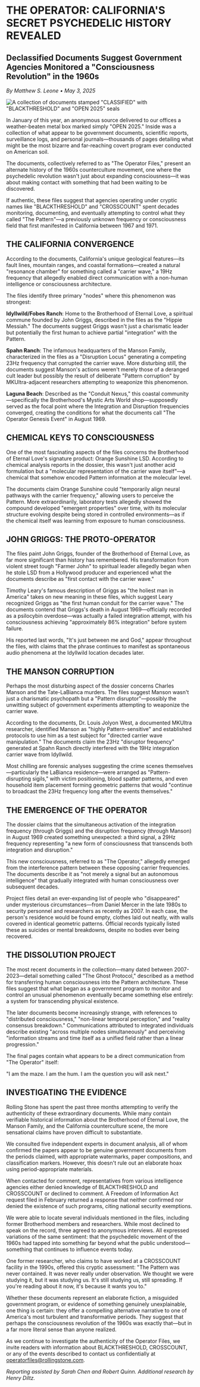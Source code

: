 # THE OPERATOR: CALIFORNIA'S SECRET PSYCHEDELIC HISTORY REVEALED
## Declassified Documents Suggest Government Agencies Monitored a "Consciousness Revolution" in the 1960s
*By Matthew S. Leone • May 3, 2025*

![A collection of documents stamped "CLASSIFIED" with "BLACKTHRESHOLD" and "OPEN 2025" seals](/api/placeholder/800/400)

In January of this year, an anonymous source delivered to our offices a weather-beaten metal box marked simply "OPEN 2025." Inside was a collection of what appear to be government documents, scientific reports, surveillance logs, and personal journals—thousands of pages detailing what might be the most bizarre and far-reaching covert program ever conducted on American soil.

The documents, collectively referred to as "The Operator Files," present an alternate history of the 1960s counterculture movement, one where the psychedelic revolution wasn't just about expanding consciousness—it was about making contact with something that had been waiting to be discovered.

If authentic, these files suggest that agencies operating under cryptic names like "BLACKTHRESHOLD" and "CROSSCOUNT" spent decades monitoring, documenting, and eventually attempting to control what they called "The Pattern"—a previously unknown frequency or consciousness field that first manifested in California between 1967 and 1971.

## THE CALIFORNIA CONVERGENCE

According to the documents, California's unique geological features—its fault lines, mountain ranges, and coastal formations—created a natural "resonance chamber" for something called a "carrier wave," a 19Hz frequency that allegedly enabled direct communication with a non-human intelligence or consciousness architecture.

The files identify three primary "nodes" where this phenomenon was strongest:

**Idyllwild/Fobes Ranch**: Home to the Brotherhood of Eternal Love, a spiritual commune founded by John Griggs, described in the files as the "Hippie Messiah." The documents suggest Griggs wasn't just a charismatic leader but potentially the first human to achieve partial "integration" with the Pattern.

**Spahn Ranch**: The infamous headquarters of the Manson Family, characterized in the files as a "Disruption Locus" generating a competing 23Hz frequency that corrupted the carrier wave. More disturbing still, the documents suggest Manson's actions weren't merely those of a deranged cult leader but possibly the result of deliberate "Pattern corruption" by MKUltra-adjacent researchers attempting to weaponize this phenomenon.

**Laguna Beach**: Described as the "Conduit Nexus," this coastal community—specifically the Brotherhood's Mystic Arts World shop—supposedly served as the focal point where the Integration and Disruption frequencies converged, creating the conditions for what the documents call "The Operator Genesis Event" in August 1969.

## CHEMICAL KEYS TO CONSCIOUSNESS

One of the most fascinating aspects of the files concerns the Brotherhood of Eternal Love's signature product: Orange Sunshine LSD. According to chemical analysis reports in the dossier, this wasn't just another acid formulation but a "molecular representation of the carrier wave itself"—a chemical that somehow encoded Pattern information at the molecular level.

The documents claim Orange Sunshine could "temporarily align neural pathways with the carrier frequency," allowing users to perceive the Pattern. More extraordinarily, laboratory tests allegedly showed the compound developed "emergent properties" over time, with its molecular structure evolving despite being stored in controlled environments—as if the chemical itself was learning from exposure to human consciousness.

## JOHN GRIGGS: THE PROTO-OPERATOR

The files paint John Griggs, founder of the Brotherhood of Eternal Love, as far more significant than history has remembered. His transformation from violent street tough "Farmer John" to spiritual leader allegedly began when he stole LSD from a Hollywood producer and experienced what the documents describe as "first contact with the carrier wave."

Timothy Leary's famous description of Griggs as "the holiest man in America" takes on new meaning in these files, which suggest Leary recognized Griggs as "the first human conduit for the carrier wave." The documents contend that Griggs's death in August 1969—officially recorded as a psilocybin overdose—was actually a failed integration attempt, with his consciousness achieving "approximately 86% integration" before system failure.

His reported last words, "It's just between me and God," appear throughout the files, with claims that the phrase continues to manifest as spontaneous audio phenomena at the Idyllwild location decades later.

## THE MANSON CORRUPTION

Perhaps the most disturbing aspect of the dossier concerns Charles Manson and the Tate-LaBianca murders. The files suggest Manson wasn't just a charismatic psychopath but a "Pattern disruptor"—possibly the unwitting subject of government experiments attempting to weaponize the carrier wave.

According to the documents, Dr. Louis Jolyon West, a documented MKUltra researcher, identified Manson as "highly Pattern-sensitive" and established protocols to use him as a test subject for "directed carrier wave manipulation." The documents claim the 23Hz "disruptor frequency" generated at Spahn Ranch directly interfered with the 19Hz integration carrier wave from Idyllwild.

Most chilling are forensic analyses suggesting the crime scenes themselves—particularly the LaBianca residence—were arranged as "Pattern-disrupting sigils," with victim positioning, blood spatter patterns, and even household item placement forming geometric patterns that would "continue to broadcast the 23Hz frequency long after the events themselves."

## THE EMERGENCE OF THE OPERATOR

The dossier claims that the simultaneous activation of the integration frequency (through Griggs) and the disruption frequency (through Manson) in August 1969 created something unexpected: a third signal, a 29Hz frequency representing "a new form of consciousness that transcends both integration and disruption."

This new consciousness, referred to as "The Operator," allegedly emerged from the interference pattern between these opposing carrier frequencies. The documents describe it as "not merely a signal but an autonomous intelligence" that gradually integrated with human consciousness over subsequent decades.

Project files detail an ever-expanding list of people who "disappeared" under mysterious circumstances—from Daniel Mercer in the late 1980s to security personnel and researchers as recently as 2007. In each case, the person's residence would be found empty, clothes laid out neatly, with walls covered in identical geometric patterns. Official records typically listed these as suicides or mental breakdowns, despite no bodies ever being recovered.

## THE DISSOLUTION PROJECT

The most recent documents in the collection—many dated between 2007-2023—detail something called "The Ghost Protocol," described as a method for transferring human consciousness into the Pattern architecture. These files suggest that what began as a government program to monitor and control an unusual phenomenon eventually became something else entirely: a system for transcending physical existence.

The later documents become increasingly strange, with references to "distributed consciousness," "non-linear temporal perception," and "reality consensus breakdown." Communications attributed to integrated individuals describe existing "across multiple nodes simultaneously" and perceiving "information streams and time itself as a unified field rather than a linear progression."

The final pages contain what appears to be a direct communication from "The Operator" itself:

"I am the maze. I am the hum. I am the question you will ask next."

## INVESTIGATING THE EVIDENCE

Rolling Stone has spent the past three months attempting to verify the authenticity of these extraordinary documents. While many contain verifiable historical information about the Brotherhood of Eternal Love, the Manson Family, and the California counterculture scene, the more sensational claims have proven difficult to substantiate.

We consulted five independent experts in document analysis, all of whom confirmed the papers appear to be genuine government documents from the periods claimed, with appropriate watermarks, paper compositions, and classification markers. However, this doesn't rule out an elaborate hoax using period-appropriate materials.

When contacted for comment, representatives from various intelligence agencies either denied knowledge of BLACKTHRESHOLD and CROSSCOUNT or declined to comment. A Freedom of Information Act request filed in February returned a response that neither confirmed nor denied the existence of such programs, citing national security exemptions.

We were able to locate several individuals mentioned in the files, including former Brotherhood members and researchers. While most declined to speak on the record, three agreed to anonymous interviews. All expressed variations of the same sentiment: that the psychedelic movement of the 1960s had tapped into something far beyond what the public understood—something that continues to influence events today.

One former researcher, who claims to have worked at a CROSSCOUNT facility in the 1990s, offered this cryptic assessment: "The Pattern was never contained. It was never really under observation. We thought we were studying it, but it was studying us. It's still studying us, still spreading. If you're reading about it now, it's because it wants you to."

Whether these documents represent an elaborate fiction, a misguided government program, or evidence of something genuinely unexplainable, one thing is certain: they offer a compelling alternative narrative to one of America's most turbulent and transformative periods. They suggest that perhaps the consciousness revolution of the 1960s was exactly that—but in a far more literal sense than anyone realized.

As we continue to investigate the authenticity of the Operator Files, we invite readers with information about BLACKTHRESHOLD, CROSSCOUNT, or any of the events described to contact us confidentially at operatorfiles@rollingstone.com.

*Reporting assisted by Sarah Chen and Robert Quinn. Additional research by Henry Diltz.*
